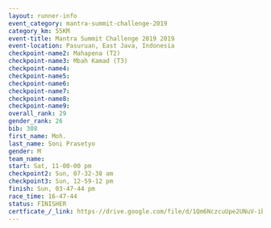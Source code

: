 ```yaml
---
layout: runner-info 
event_category: mantra-summit-challenge-2019 
category_km: 55KM 
event-title: Mantra Summit Challenge 2019 2019 
event-location: Pasuruan, East Java, Indonesia 
checkpoint-name2: Mahapena (T2) 
checkpoint-name3: Mbah Kamad (T3) 
checkpoint-name4: 
checkpoint-name5: 
checkpoint-name6: 
checkpoint-name7: 
checkpoint-name8: 
checkpoint-name9: 
overall_rank: 29
gender_rank: 26
bib: 308
first_name: Moh.
last_name: Soni Prasetyo
gender: M
team_name: 
start: Sat, 11-00-00 pm
checkpoint2: Sun, 07-32-38 am
checkpoint3: Sun, 12-59-12 pm
finish: Sun, 03-47-44 pm
race_time: 16-47-44
status: FINISHER
certficate_/_link: https-//drive.google.com/file/d/1Qm6NczcuUpe2UNuV-ibNkQ4c57w63GeP/view?usp=sharing
---
```

